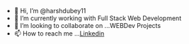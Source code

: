 - 👋 Hi, I’m @harshdubey11
- 🌱 I’m currently working with Full Stack Web Development
- 💞️ I’m looking to collaborate on ...WEBDev Projects
- 📫 How to reach me ...[Linkedin](https://www.linkedin.com/in/harsh-dubey11/)



